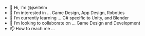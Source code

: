 - 👋 Hi, I’m @jseitelm
- 👀 I’m interested in ... Game Design, App Design, Robotics
- 🌱 I’m currently learning ... C# specific to Unity, and Blender
- 💞️ I’m looking to collaborate on ... Game Design and Development
- 📫 How to reach me ...

<!---
jseitelm/jseitelm is a ✨ special ✨ repository because its `README.md` (this file) appears on your GitHub profile.
You can click the Preview link to take a look at your changes.
--->
